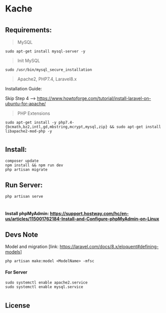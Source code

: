 # Kache
#
## Requirements: 

> MySQL

    sudo apt-get install mysql-server -y

> Init MySQL

    sudo /usr/bin/mysql_secure_installation


> Apache2, PHP7.4, Laravel8.x

Installation Guide:

Skip Step 4 --> https://www.howtoforge.com/tutorial/install-laravel-on-ubuntu-for-apache/

> PHP Extensions

    sudo apt-get install -y php7.4-{bcmath,bz2,intl,gd,mbstring,mcrypt,mysql,zip} && sudo apt-get install libapache2-mod-php -y

#
## Install:
```
composer update
npm install && npm run dev
php artisan migrate
```
## Run Server:
    php artisan serve

#
#### Install phpMyAdmin: https://support.hostway.com/hc/en-us/articles/115001762184-Install-and-Configure-phpMyAdmin-on-Linux

## Devs Note
Model and migration [link: https://laravel.com/docs/8.x/eloquent#defining-models]
```
php artisan make:model <ModelName> -mfsc
```

#### For Server

    sudo systemctl enable apache2.service
    sudo systemctl enable mysql.service
#
## License

